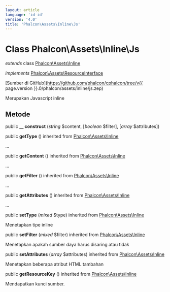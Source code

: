 ```yaml
---
layout: article
language: 'id-id'
version: '4.0'
title: 'Phalcon\Assets\Inline\Js'
---
```

# Class **Phalcon\Assets\Inline\Js**

*extends* class [Phalcon\Assets\Inline](Phalcon_Assets_Inline)

*implements* [Phalcon\Assets\ResourceInterface](Phalcon_Assets_ResourceInterface)

[Sumber di GitHub](https://github.com/phalcon/cphalcon/tree/v{{ page.version }}.0/phalcon/assets/inline/js.zep)

Merupakan Javascript inline

## Metode

public **__ construct** (*string* $content, [*boolean* $filter], [*array* $attributes])

public **getType** () inherited from [Phalcon\Assets\Inline](Phalcon_Assets_Inline)

...

public **getContent** () inherited from [Phalcon\Assets\Inline](Phalcon_Assets_Inline)

...

public **getFilter** () inherited from [Phalcon\Assets\Inline](Phalcon_Assets_Inline)

...

public **getAttributes** () inherited from [Phalcon\Assets\Inline](Phalcon_Assets_Inline)

...

public **setType** (*mixed* $type) inherited from [Phalcon\Assets\Inline](Phalcon_Assets_Inline)

Menetapkan tipe inline

public **setFilter** (*mixed* $filter) inherited from [Phalcon\Assets\Inline](Phalcon_Assets_Inline)

Menetapkan apakah sumber daya harus disaring atau tidak

public **setAttributes** (*array* $attributes) inherited from [Phalcon\Assets\Inline](Phalcon_Assets_Inline)

Menetapkan beberapa atribut HTML tambahan

public **getResourceKey** () inherited from [Phalcon\Assets\Inline](Phalcon_Assets_Inline)

Mendapatkan kunci sumber.